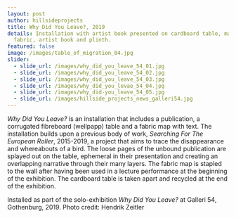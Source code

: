 ```yaml
---
layout: post
author: hillsideprojects
title: Why Did You Leave?, 2019
details: Installation with artist book presented on cardboard table, map on
  fabric, artist book and plinth.
featured: false
image: /images/table_of_migration_04.jpg
slider:
  - slide_url: /images/why_did_you_leave_54_01.jpg
  - slide_url: /images/why_did_you_leave_54_02.jpg
  - slide_url: /images/why_did_you_leave_54_03.jpg
  - slide_url: /images/why_did_you_levae_54_04.jpg
  - slide_url: /images/why_did-you_leave_54_05.jpg
  - slide_url: /images/hillside_projects_news_galleri54.jpg
---
```

*Why Did You Leave?* is an installation that includes a publication, a corrugated fibreboard (wellpapp) table and a fabric map with text. The installation builds upon a previous body of work, *Searching For The European Roller*, 2015-2019,  a project that aims to trace the disappearance and whereabouts of a bird. The loose pages of the unbound publication are splayed out on the table, ephemeral in their presentation and creating an overlapping narrative through their many layers. The fabric map is stapled to the wall after having been used in a lecture performance at the beginning of the exhibition. The cardboard table is taken apart and recycled at the end of the exhibition. 

Installed as part of the solo-exhibition *Why Did You Leave?* at Galleri 54, Gothenburg, 2019. Photo credit: Hendrik Zeitler
